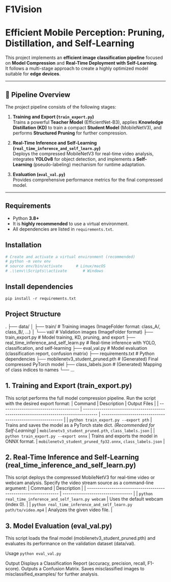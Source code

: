 # F1Vision

# Efficient Mobile Perception: Pruning, Distillation, and Self-Learning

This project implements an **efficient image classification pipeline** focused on **Model Compression** and **Real-Time Deployment with Self-Learning**.  
It follows a multi-stage approach to create a highly optimized model suitable for **edge devices**.

---

## 🧩 Pipeline Overview

The project pipeline consists of the following stages:

1. **Training and Export (`train_export.py`)**  
   Trains a powerful **Teacher Model** (EfficientNet-B3), applies **Knowledge Distillation (KD)** to train a compact **Student Model** (MobileNetV3), and performs **Structured Pruning** for further compression.

2. **Real-Time Inference and Self-Learning (`real_time_inference_and_self_learn.py`)**  
   Deploys the compressed MobileNetV3 for real-time video analysis, integrates **YOLOv8** for object detection, and implements a **Self-Learning** (pseudo-labeling) mechanism for runtime adaptation.

3. **Evaluation (`eval_val.py`)**  
   Provides comprehensive performance metrics for the final compressed model.

---


## Requirements

- Python **3.8+**
- It is **highly recommended** to use a virtual environment.
- All dependencies are listed in `requirements.txt`.

## Installation

```bash
# Create and activate a virtual environment (recommended)
# python -m venv env
# source env/bin/activate      # Linux/macOS
# .\\env\\Scripts\\activate       # Windows
```

## Install dependencies
`pip install -r requirements.txt`

## Project Structure
.
├── data/
│   ├── train/            # Training images (ImageFolder format: class_A/, class_B/, ...)
│   └── val/              # Validation images (ImageFolder format)
├── train_export.py       # Model training, KD, pruning, and export
├── real_time_inference_and_self_learn.py # Real-time inference with YOLO, classification, and self-learning
├── eval_val.py           # Model evaluation (classification report, confusion matrix)
├── requirements.txt      # Python dependencies
├── mobilenetv3_student_pruned.pth  # (Generated) Final compressed PyTorch model
├── class_labels.json     # (Generated) Mapping of class indices to names
└── ...

## 1. Training and Export (train_export.py)

This script performs the full model compression pipeline.
Run the script with the desired export format:
| Command                                | Description                                                                           | Output Files                                                |
| -------------------------------------- | ------------------------------------------------------------------------------------- | ----------------------------------------------------------- |
| `python train_export.py --export pth`  | Trains and saves the model as a PyTorch state dict. *(Recommended for Self-Learning)* | `mobilenetv3_student_pruned.pth`, `class_labels.json`       |
| `python train_export.py --export onnx` | Trains and exports the model in ONNX format.                                          | `mobilenetv3_student_pruned_fp32.onnx`, `class_labels.json` |

## 2. Real-Time Inference and Self-Learning (real_time_inference_and_self_learn.py)

This script deploys the compressed MobileNetV3 for real-time video or webcam analysis.
Specify the video stream source as a command-line argument:
| Command                                                          | Description                        |
| ---------------------------------------------------------------- | ---------------------------------- |
| `python real_time_inference_and_self_learn.py webcam`            | Uses the default webcam (index 0). |
| `python real_time_inference_and_self_learn.py path/to/video.mp4` | Analyzes the given video file.     |

## 3. Model Evaluation (eval_val.py)

This script loads the final model (mobilenetv3_student_pruned.pth) and evaluates its performance on the validation dataset (data/val).

Usage
`python eval_val.py`

Output
Displays a Classification Report (accuracy, precision, recall, F1-score).
Outputs a Confusion Matrix.
Saves misclassified images to misclassified_examples/ for further analysis.

